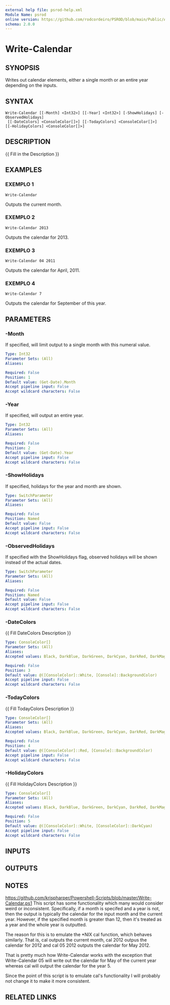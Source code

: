 ```yaml
---
external help file: psrod-help.xml
Module Name: psrod
online version: https://github.com/rodcordeiro/PSROD/blob/main/Public/Authoral/Preventive.ps1
schema: 2.0.0
---
```


# Write-Calendar

## SYNOPSIS
Writes out calendar elements, either a single month or an entire year depending on the inputs.

## SYNTAX

```
Write-Calendar [[-Month] <Int32>] [[-Year] <Int32>] [-ShowHolidays] [-ObservedHolidays]
 [[-DateColors] <ConsoleColor[]>] [[-TodayColors] <ConsoleColor[]>] [[-HolidayColors] <ConsoleColor[]>]
```

## DESCRIPTION
{{ Fill in the Description }}

## EXAMPLES

### EXEMPLO 1
```
Write-Calendar
```

Outputs the current month.

### EXEMPLO 2
```
Write-Calendar 2013
```

Outputs the calendar for 2013.

### EXEMPLO 3
```
Write-Calendar 04 2011
```

Outputs the calendar for April, 2011.

### EXEMPLO 4
```
Write-Calendar 7
```

Outputs the calendar for September of this year.

## PARAMETERS

### -Month
If specified, will limit output to a single month with this numeral value.

```yaml
Type: Int32
Parameter Sets: (All)
Aliases:

Required: False
Position: 1
Default value: (Get-Date).Month
Accept pipeline input: False
Accept wildcard characters: False
```

### -Year
If specified, will output an entire year.

```yaml
Type: Int32
Parameter Sets: (All)
Aliases:

Required: False
Position: 2
Default value: (Get-Date).Year
Accept pipeline input: False
Accept wildcard characters: False
```

### -ShowHolidays
If specified, holidays for the year and month are shown.

```yaml
Type: SwitchParameter
Parameter Sets: (All)
Aliases:

Required: False
Position: Named
Default value: False
Accept pipeline input: False
Accept wildcard characters: False
```

### -ObservedHolidays
If specified with the ShowHolidays flag, observed holidays will be shown instead of the actual dates.

```yaml
Type: SwitchParameter
Parameter Sets: (All)
Aliases:

Required: False
Position: Named
Default value: False
Accept pipeline input: False
Accept wildcard characters: False
```

### -DateColors
{{ Fill DateColors Description }}

```yaml
Type: ConsoleColor[]
Parameter Sets: (All)
Aliases:
Accepted values: Black, DarkBlue, DarkGreen, DarkCyan, DarkRed, DarkMagenta, DarkYellow, Gray, DarkGray, Blue, Green, Cyan, Red, Magenta, Yellow, White

Required: False
Position: 3
Default value: @([ConsoleColor]::White, [Console]::BackgroundColor)
Accept pipeline input: False
Accept wildcard characters: False
```

### -TodayColors
{{ Fill TodayColors Description }}

```yaml
Type: ConsoleColor[]
Parameter Sets: (All)
Aliases:
Accepted values: Black, DarkBlue, DarkGreen, DarkCyan, DarkRed, DarkMagenta, DarkYellow, Gray, DarkGray, Blue, Green, Cyan, Red, Magenta, Yellow, White

Required: False
Position: 4
Default value: @([ConsoleColor]::Red, [Console]::BackgroundColor)
Accept pipeline input: False
Accept wildcard characters: False
```

### -HolidayColors
{{ Fill HolidayColors Description }}

```yaml
Type: ConsoleColor[]
Parameter Sets: (All)
Aliases:
Accepted values: Black, DarkBlue, DarkGreen, DarkCyan, DarkRed, DarkMagenta, DarkYellow, Gray, DarkGray, Blue, Green, Cyan, Red, Magenta, Yellow, White

Required: False
Position: 5
Default value: @([ConsoleColor]::White, [ConsoleColor]::DarkCyan)
Accept pipeline input: False
Accept wildcard characters: False
```

## INPUTS

## OUTPUTS

## NOTES
https://github.com/krispharper/Powershell-Scripts/blob/master/Write-Calendar.ps1
This script has some functionality which many would consider weird or inconsistent.
Specifically, if a month is specifed and a year is not, then the output is typically the calendar for the input month and the current year.
However, if the specified month is greater than 12, then it's treated as a year and the whole year is outputted.

The reason for this is to emulate the *NIX cal function, which behaves similarly.
That is, cal outputs the current month, cal 2012 outpus the calendar for 2012 and cal 05 2012 outputs the calendar for May 2012.

That is pretty much how Write-Calendar works with the exception that Write-Calendar 05 will write out the calendar for May of the current year whereas cal will output the calendar for the year 5.

Since the point of this script is to emulate cal's functionality I will probably not change it to make it more consistent.

## RELATED LINKS
